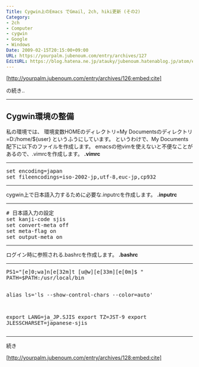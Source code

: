 ```yaml
---
Title: Cygwin上のEmacs でGmail, 2ch, hiki更新 (その2)
Category:
- 2ch
- Computer
- cygwin
- Google
- Windows
Date: 2009-02-15T20:15:00+09:00
URL: https://yourpalm.jubenoum.com/entry/archives/127
EditURL: https://blog.hatena.ne.jp/atauky/jubenoum.hatenablog.jp/atom/entry/6653458415120885768
---
```


[http://yourpalm.jubenoum.com/entry/archives/126:embed:cite]

の続き..

<hr />
<h2>Cygwin環境の整備</h2>
私の環境では、
環境変数HOMEのディレクトリ=My Documentsのディレクトリ=D:/home/${user}
というふうにしています。
というわけで、My Documents配下に以下のファイルを作成します。
<!--more-->
emacsの他vimを使えないと不便なことがあるので、.vimrcを作成します。
<span style="font-weight:bold;">.vimrc</span>

<hr />
<pre>set encoding=japan
set fileencodings=iso-2002-jp,utf-8,euc-jp,cp932</pre>
<hr />

cygwin上で日本語入力するために必要な.inputrcを作成します。
<span style="font-weight:bold;">.inputrc</span>

<hr />
<pre># 日本語入力の設定
set kanji-code sjis
set convert-meta off
set meta-flag on
set output-meta on</pre>
<hr />

ログイン時に参照される.bashrcを作成します。
<span style="font-weight:bold;">.bashrc</span>

<hr />
<pre>PS1="[e]0;wa]n[e[32m]t [u@w][e[33m][e[0m]$ "
PATH=$PATH:/usr/local/bin

alias ls='ls --show-control-chars --color=auto'

export LANG=ja_JP.SJIS
export TZ=JST-9
export JLESSCHARSET=japanese-sjis</pre>
<hr />

続き

[http://yourpalm.jubenoum.com/entry/archives/128:embed:cite]

